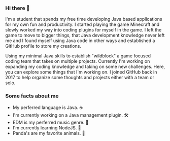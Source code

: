### Hi there 👋

I'm a student that spends my free time developing Java based applications for my own fun and productivity. I started playing the game Minecraft and slowly worked my way into coding plugins for myself in the game. I left the game to move to bigger things, that Java development knowledge never left me and I found myself using Java code in other ways and established a GitHub profile to store my creations.

Using my minimal Java skills to establish "wildblock" a game focused coding team that takes on multiple projects. Currently I'm working on expanding my coding knowledge and taking on some new challenges. Here, you can explore some things that I'm working on. I joined GitHub back in 2017 to help organize some thoughts and projects either with a team or solo.

### Some facts about me

* My perferred language is Java. ☕
* I'm currently working on a Java management plugin. 🛠️
* EDM is my perferred music genre. 🎵
* I'm currently learning NodeJS. 🌱
* Panda's are my favorite animals. 🐼
